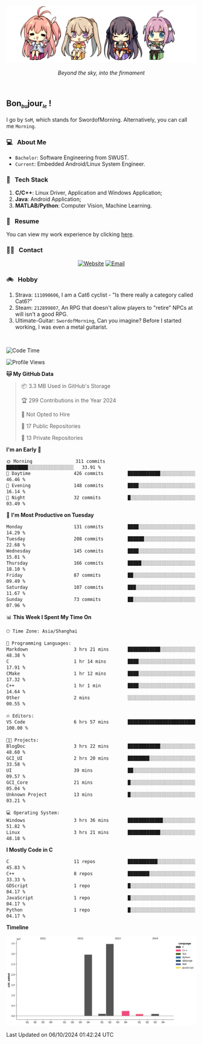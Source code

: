 <img src="./pic/Aokana.png">
<p align="center"><em>Beyond the sky, into the firmament</em></p>

<br/>

## Bon<sub><em><font size=2>bu</font></em></sub>jour<sub><em><font size=2>le</font></em></sub> !

I go by `SoM`, which stands for SwordofMorning. Alternatively, you can call me `Morning`.

### 💻 &nbsp; About Me

- `Bachelor`: Software Engineering from SWUST.
- `Current`: Embedded Android/Linux System Engineer.

### 🔧 &nbsp; Tech Stack

1. **C/C++**: Linux Driver, Application and Windows Application;
2. **Java**: Android Application;
3. **MATLAB/Python**: Computer Vision, Machine Learning.

### 📝 &nbsp; Resume

You can view my work experience by clicking <a href="https://swordofmorning.com/index.php/contact/">here</a>.

### 🤝🏻 &nbsp; Contact

<p align="center">
<a href="https://swordofmorning.com/"><img alt="Website" src="https://img.shields.io/badge/Website-swordofmorning.com-blue?style=flat-square&logo=google-chrome"></a>
<a href="mailto:master@xiaojintao.email
"><img alt="Email" src="https://img.shields.io/badge/Email-master@xiaojintao.email-blue?style=flat-square&logo=gmail"></a>
</p>

### 🚲 &nbsp; Hobby

1. Strava: `111090606`, I am a Cat6 cyclist - "Is there really a category called Cat6?"
2. Steam: `212899807`, An RPG that doesn't allow players to "retire" NPCs at will isn't a good RPG.
3. Ultimate-Guitar: `SwordofMorning`, Can you imagine? Before I started working, I was even a metal guitarist.

<br/>

<!--START_SECTION:waka-->
![Code Time](http://img.shields.io/badge/Code%20Time-184%20hrs%2050%20mins-blue)

![Profile Views](http://img.shields.io/badge/Profile%20Views-0-blue)

**🐱 My GitHub Data** 

> 📦 3.3 MB Used in GitHub's Storage 
 > 
> 🏆 299 Contributions in the Year 2024
 > 
> 🚫 Not Opted to Hire
 > 
> 📜 17 Public Repositories 
 > 
> 🔑 13 Private Repositories 
 > 
**I'm an Early 🐤** 

```text
🌞 Morning                311 commits         ████████░░░░░░░░░░░░░░░░░   33.91 % 
🌆 Daytime                426 commits         ████████████░░░░░░░░░░░░░   46.46 % 
🌃 Evening                148 commits         ████░░░░░░░░░░░░░░░░░░░░░   16.14 % 
🌙 Night                  32 commits          █░░░░░░░░░░░░░░░░░░░░░░░░   03.49 % 
```
📅 **I'm Most Productive on Tuesday** 

```text
Monday                   131 commits         ████░░░░░░░░░░░░░░░░░░░░░   14.29 % 
Tuesday                  208 commits         ██████░░░░░░░░░░░░░░░░░░░   22.68 % 
Wednesday                145 commits         ████░░░░░░░░░░░░░░░░░░░░░   15.81 % 
Thursday                 166 commits         █████░░░░░░░░░░░░░░░░░░░░   18.10 % 
Friday                   87 commits          ██░░░░░░░░░░░░░░░░░░░░░░░   09.49 % 
Saturday                 107 commits         ███░░░░░░░░░░░░░░░░░░░░░░   11.67 % 
Sunday                   73 commits          ██░░░░░░░░░░░░░░░░░░░░░░░   07.96 % 
```


📊 **This Week I Spent My Time On** 

```text
🕑︎ Time Zone: Asia/Shanghai

💬 Programming Languages: 
Markdown                 3 hrs 21 mins       ████████████░░░░░░░░░░░░░   48.38 % 
C                        1 hr 14 mins        ████░░░░░░░░░░░░░░░░░░░░░   17.91 % 
CMake                    1 hr 12 mins        ████░░░░░░░░░░░░░░░░░░░░░   17.32 % 
C++                      1 hr 1 min          ████░░░░░░░░░░░░░░░░░░░░░   14.64 % 
Other                    2 mins              ░░░░░░░░░░░░░░░░░░░░░░░░░   00.55 % 

🔥 Editors: 
VS Code                  6 hrs 57 mins       █████████████████████████   100.00 % 

🐱‍💻 Projects: 
BlogDoc                  3 hrs 22 mins       ████████████░░░░░░░░░░░░░   48.60 % 
GCI_UI                   2 hrs 20 mins       ████████░░░░░░░░░░░░░░░░░   33.58 % 
UI                       39 mins             ██░░░░░░░░░░░░░░░░░░░░░░░   09.57 % 
GCI_Core                 21 mins             █░░░░░░░░░░░░░░░░░░░░░░░░   05.04 % 
Unknown Project          13 mins             █░░░░░░░░░░░░░░░░░░░░░░░░   03.21 % 

💻 Operating System: 
Windows                  3 hrs 36 mins       █████████████░░░░░░░░░░░░   51.82 % 
Linux                    3 hrs 21 mins       ████████████░░░░░░░░░░░░░   48.18 % 
```

**I Mostly Code in C** 

```text
C                        11 repos            ███████████░░░░░░░░░░░░░░   45.83 % 
C++                      8 repos             ████████░░░░░░░░░░░░░░░░░   33.33 % 
GDScript                 1 repo              █░░░░░░░░░░░░░░░░░░░░░░░░   04.17 % 
JavaScript               1 repo              █░░░░░░░░░░░░░░░░░░░░░░░░   04.17 % 
Python                   1 repo              █░░░░░░░░░░░░░░░░░░░░░░░░   04.17 % 
```



**Timeline**

![Lines of Code chart](https://raw.githubusercontent.com/SwordofMorning/SwordofMorning/main/assets/bar_graph.png)


 Last Updated on 06/10/2024 01:42:24 UTC
<!--END_SECTION:waka-->
